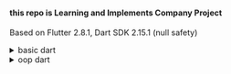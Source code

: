 #### this repo is Learning and Implements Company Project

Based on Flutter 2.8.1, Dart SDK 2.15.1 (null safety)
<details>
<summary> basic dart </summary>

```dart
    1. var 동적할당, 재선언 불가
    2. dynamic 동적할당, 재선언 가능
    3. String 
    4. ${   backtic
    5. String? nullable, ?가 없으면 null 불가
    6. String notNullable!, !는  불용
    7. final 런타임에 값을 몰라도된다. 상수 역활
    8. const 런타임에 값을 알고 있어야한다. 상수 역활
    9. ??=  es6 question mark와 비슷하다. 널이라면 대입해라.
    10. type check operator는 is 로 쓴다. 
    11. !is와 is!을 차이를 알아야 한다.
        - !is는 null을 체크하는 것
        - is!는 타입이 맞으면 false를 리턴한다.
    12. List
        - add 
        - remove(key)
        - asMap
        - 기타 내장 메소드들.
    13. Map
        - keys
        - values
        - addAll
        - remove(key)
    14. Set
        - contains
    15. for Loop
        - Literal for
        - for in
    16. while loop (do while)
    17. enum
    18. function (num, int 차이점)
        - optional parameter
        - named parameter
        - required parameter
        - positional parameter
    19. arrow function
    20. typedef and signature
        - typedef의 signature parameter에 required 매개변수 확인 필요
```
</details>

<details>
    <summary> oop dart </summary>

```dart
    1. constructor
```
</details>